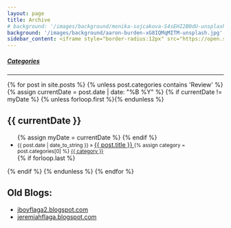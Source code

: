 ```yaml
---
layout: page
title: Archive
# background: '/images/background/monika-sojcakova-S4sEHI2B0dU-unsplash.jpg'
background: '/images/background/aaron-burden-xG8IQMqMITM-unsplash.jpg'
sidebar_content: <iframe style="border-radius:12px" src="https://open.spotify.com/embed/playlist/1s3Rp82gIrYVnVSrSZQq71?utm_source=generator&theme=0" width="100%" height="352" frameBorder="0" allowfullscreen="" allow="autoplay; clipboard-write; encrypted-media; fullscreen; picture-in-picture" loading="lazy"></iframe>
---
```


<!-- archive page code from http://chris.house/blog/building-a-simple-archive-page-with-jekyll -->

<div class="tags-expo">
    <div class="tags-expo-list">    
        <h5 class="badge badge-info">
            <a href="/blog/categories" class="post-tag text-light lead font-weight-bold">Categories</a>
        </h5>  
        <!-- 
        <h5 class="badge badge-info">
            <a href="/blog/tags" class="post-tag text-light lead font-weight-bold">Tags</a>
        </h5> 
        -->
    </div>
    <hr/>
    <div class="tags-expo-section">
        {% for post in site.posts %}
            {% unless post.categories contains 'Review' %}
                {% assign currentDate = post.date | date: "%B %Y" %}
                {% if currentDate != myDate %}
                    {% unless forloop.first %}</ul>{% endunless %}
                    <h2>{{ currentDate }}</h2>
                    <ul class="tags-expo-posts">
                    {% assign myDate = currentDate %}
                {% endif %}
                <li>
                    <small class="post-date">{{ post.date | date_to_string }} » </small>
                    <span>
                        <a class="post-title" href="{{ site.baseurl }}{{ post.url }}">
                            {{ post.title }}
                        </a>
                    </span>
                    <small class="badge badge-info">
                        {% assign category = post.categories[0] %}
                         <a class="post-tag text-light" 
                            href="{{ site.baseurl }}/blog/categories#{{ category }}">
                            {{ category }}
                        </a>
                    </small>
                </li>
                {% if forloop.last %}</ul>{% endif %}
            {% endunless %}
        {% endfor %}
    </div>
</div>

<!--
## [Want some _good_ and free books?](/free-books/)

## Old Blogs:

[jboyflaga2.blogspot.com](https://jboyflaga2.blogspot.com)

[jeremiahflaga.blogspot.com](https://jeremiahflaga.blogspot.com)
-->

## Old Blogs:

<div class="tags-expo">
    <div class="tags-expo-section">
        <ul class="tags-expo-posts">
            <li>
                <a href="https://jboyflaga2.blogspot.com">jboyflaga2.blogspot.com</a>
            </li>
            <li>
                <a href="https://jeremiahflaga.blogspot.com">jeremiahflaga.blogspot.com</a>
            </li>
        </ul>
    </div>
</div>

<!-- 
## [Want some _good_ and free books?](/free-books/)
 -->
